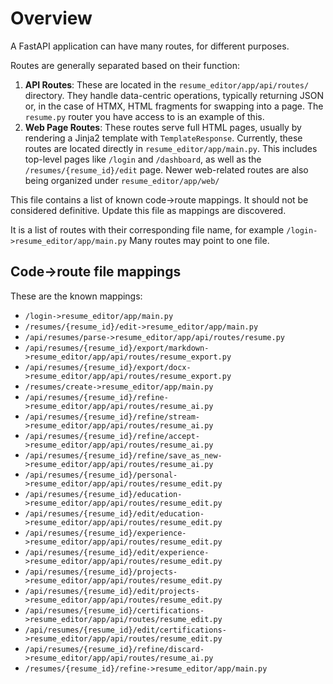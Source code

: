 # Overview

A FastAPI application can have many routes, for different purposes.

Routes are generally separated based on their function:

1.  **API Routes**: These are located in the `resume_editor/app/api/routes/` directory. They handle data-centric operations, typically returning JSON or, in the case of HTMX, HTML fragments for swapping into a page. The `resume.py` router you have access to is an example of this.
2.  **Web Page Routes**: These routes serve full HTML pages, usually by rendering a Jinja2 template with `TemplateResponse`. Currently, these routes are located directly in `resume_editor/app/main.py`. This includes top-level pages like `/login` and `/dashboard`, as well as the `/resumes/{resume_id}/edit` page. Newer web-related routes are also being organized under `resume_editor/app/web/`

This file contains a list of known code->route mappings. It should not be considered definitive. Update this file as mappings are discovered.

It is a list of routes with their corresponding file name, for example `/login->resume_editor/app/main.py`
Many routes may point to one file.

## Code->route file mappings

These are the known mappings:
- `/login->resume_editor/app/main.py`
- `/resumes/{resume_id}/edit->resume_editor/app/main.py`
- `/api/resumes/parse->resume_editor/app/api/routes/resume.py`
- `/api/resumes/{resume_id}/export/markdown->resume_editor/app/api/routes/resume_export.py`
- `/api/resumes/{resume_id}/export/docx->resume_editor/app/api/routes/resume_export.py`
- `/resumes/create->resume_editor/app/main.py`
- `/api/resumes/{resume_id}/refine->resume_editor/app/api/routes/resume_ai.py`
- `/api/resumes/{resume_id}/refine/stream->resume_editor/app/api/routes/resume_ai.py`
- `/api/resumes/{resume_id}/refine/accept->resume_editor/app/api/routes/resume_ai.py`
- `/api/resumes/{resume_id}/refine/save_as_new->resume_editor/app/api/routes/resume_ai.py`
- `/api/resumes/{resume_id}/personal->resume_editor/app/api/routes/resume_edit.py`
- `/api/resumes/{resume_id}/education->resume_editor/app/api/routes/resume_edit.py`
- `/api/resumes/{resume_id}/edit/education->resume_editor/app/api/routes/resume_edit.py`
- `/api/resumes/{resume_id}/experience->resume_editor/app/api/routes/resume_edit.py`
- `/api/resumes/{resume_id}/edit/experience->resume_editor/app/api/routes/resume_edit.py`
- `/api/resumes/{resume_id}/projects->resume_editor/app/api/routes/resume_edit.py`
- `/api/resumes/{resume_id}/edit/projects->resume_editor/app/api/routes/resume_edit.py`
- `/api/resumes/{resume_id}/certifications->resume_editor/app/api/routes/resume_edit.py`
- `/api/resumes/{resume_id}/edit/certifications->resume_editor/app/api/routes/resume_edit.py`
- `/api/resumes/{resume_id}/refine/discard->resume_editor/app/api/routes/resume_ai.py`
- `/resumes/{resume_id}/refine->resume_editor/app/main.py`
